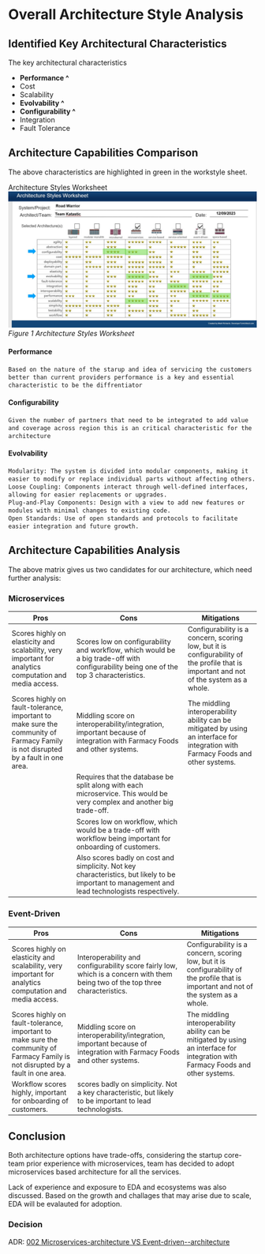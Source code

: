 # Overall Architecture Style Analysis

## Identified Key Architectural Characteristics

The key architectural characteristics
- **Performance ^** 
- Cost 
- Scalability
- **Evolvability  ^**
- **Configurability  ^**
- Integration
- Fault Tolerance

## Architecture Capabilities Comparison

The above characteristics are highlighted in green in the workstyle sheet. 

Architecture Styles Worksheet
![characteristics](../diagrams/Arch-Style-Worksheet.jpg)
*Figure 1 Architecture Styles Worksheet*
#### Performance 
    Based on the nature of the starup and idea of servicing the customers better than current providers performance is a key and essential characteristic to be the diffrentiator 
#### Configurability
    Given the number of partners that need to be integrated to add value and coverage across region this is an critical characteristic for the architecture
#### Evolvability 
    Modularity: The system is divided into modular components, making it easier to modify or replace individual parts without affecting others.
    Loose Coupling: Components interact through well-defined interfaces, allowing for easier replacements or upgrades.
    Plug-and-Play Components: Design with a view to add new features or modules with minimal changes to existing code.
    Open Standards: Use of open standards and protocols to facilitate easier integration and future growth.

## Architecture Capabilities Analysis

The above matrix gives us two candidates for our architecture, which need further analysis:

### Microservices

| Pros                                                         | Cons                                                         | Mitigations                                                  |
| ------------------------------------------------------------ | ------------------------------------------------------------ | ------------------------------------------------------------ |
| Scores highly on elasticity and scalability, very important for analytics computation and media access. | Scores low on configurability and workflow, which would be a big trade-off with configurability being one of the top 3 characteristics. | Configurability is a concern, scoring low, but it is configurability of the profile that is important and not of the system as a whole. |
| Scores highly on fault-tolerance, important to make sure the community of Farmacy Family is not disrupted by a fault in one area. | Middling score on interoperability/integration, important because of integration with Farmacy Foods and other systems. | The middling interoperability ability can be mitigated by using an interface for integration with Farmacy Foods and other systems. |
|                                                              | Requires that the database be split along with each microservice. This would be very complex and another big trade-off. |                                                              |
|                                                              | Scores low on workflow, which would be a trade-off with workflow being important for onboarding of customers. |                                                              |
|                                                              | Also scores badly on cost and simplicity. Not key characteristics, but likely to be important to management and lead technologists respectively. |                                                              |

### Event-Driven

| Pros                                                         | Cons                                                         | Mitigations                                                  |
| ------------------------------------------------------------ | ------------------------------------------------------------ | ------------------------------------------------------------ |
| Scores highly on elasticity and scalability, very important for analytics computation and media access. | Interoperability and configurability score fairly low, which is a concern with them being two of the top three characteristics. | Configurability is a concern, scoring low, but it is configurability of the profile that is important and not of the system as a whole. |
| Scores highly on fault-tolerance, important to make sure the community of Farmacy Family is not disrupted by a fault in one area. | Middling score on interoperability/integration, important because of integration with Farmacy Foods and other systems. | The middling interoperability ability can be mitigated by using an interface for integration with Farmacy Foods and other systems. |
| Workflow scores highly, important for onboarding of customers. | scores badly on simplicity. Not a key characteristic, but likely to be important to lead technologists. |                                                              |

## Conclusion

Both architecture options have trade-offs, considering the startup core-team prior experience with microservices, team has decided to adopt microservices based architecture for all the services. 

Lack of experience and exposure to EDA and ecosystems was also discussed. Based on the growth and challages that may arise due to scale, EDA will be evalauted for adoption. 



### Decision

ADR: [002 Microservices-architecture VS Event-driven--architecture](../ADR/ADR01-Microservices-architecture.md)

